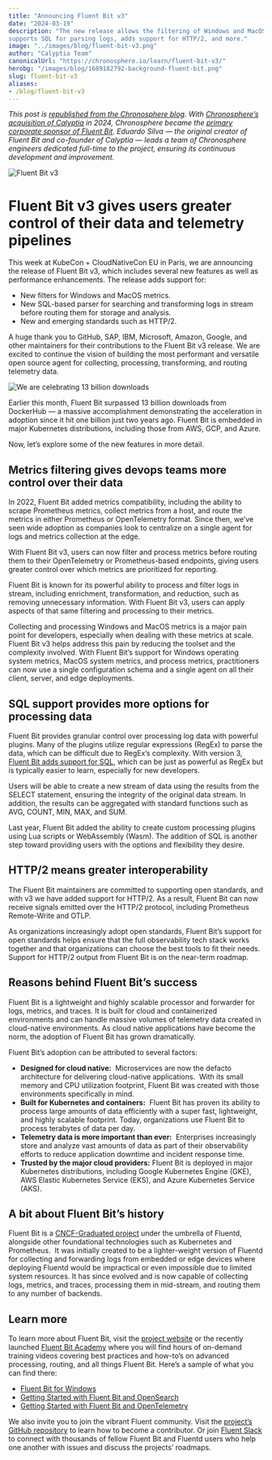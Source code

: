```yaml
---
title: "Announcing Fluent Bit v3"
date: "2024-03-19"
description: "The new release allows the filtering of Windows and MacOS metrics, 
supports SQL for parsing logs, adds support for HTTP/2, and more."
image: "../images/blog/fluent-bit-v3.png"
author: "Calyptia Team"
canonicalUrl: "https://chronosphere.io/learn/fluent-bit-v3/"
herobg: "/images/blog/1689182792-background-fluent-bit.png"
slug: fluent-bit-v3
aliases:
- /blog/fluent-bit-v3
---
```

*This post is [republished from the Chronosphere blog](https://chronosphere.io/learn/fluent-bit-v3/). 
With [Chronosphere’s acquisition of Calyptia](https://chronosphere.io/news/chronosphere-acquires-calyptia/) in 2024, Chronosphere became the [primary corporate sponsor of Fluent Bit](https://chronosphere.io/fluent-bit/). Eduardo Silva — the original creator of Fluent Bit and co-founder of Calyptia — leads a team of Chronosphere engineers dedicated full-time to the project, ensuring its continuous development and improvement.*

![Fluent Bit v3](/images/blog/1710511162-fluentbitv3_creatives_1600x836.png)

# Fluent Bit v3 gives users greater control of their data and telemetry pipelines

This week at KubeCon + CloudNativeCon EU in Paris, we are announcing the release of 
Fluent Bit v3, which includes several new features as well as performance enhancements. 
The release adds support for:

* New filters for Windows and MacOS metrics.
* New SQL-based parser for searching and transforming logs in stream before routing 
them for storage and analysis.
* New and emerging standards such as HTTP/2.

A huge thank you to GitHub, SAP, IBM, Microsoft, Amazon, Google, and other maintainers 
for their contributions to the Fluent Bit v3 release. We are excited to continue 
the vision of building the most performant and versatile open source agent for collecting, 
processing, transforming, and routing telemetry data. 

![We are celebrating 13 billion downloads](/images/blog/1710511305-13billion_creatives_twitter.png)

Earlier this month, Fluent Bit surpassed 13 billion downloads from DockerHub — 
a massive accomplishment demonstrating the acceleration in adoption since it hit one 
billion just two years ago. Fluent Bit is embedded in major Kubernetes distributions, 
including those from AWS, GCP, and Azure.

Now, let’s explore some of the new features in more detail.

## Metrics filtering gives devops teams more control over their data

In 2022, Fluent Bit added metrics compatibility, including the ability to scrape 
Prometheus metrics, collect metrics from a host, and route the metrics in either 
Prometheus or OpenTelemetry format. Since then, we’ve seen wide adoption as companies 
look to centralize on a single agent for logs and metrics collection at the edge. 

With Fluent Bit v3, users can now filter and process metrics before routing them to 
their OpenTelemetry or Prometheus-based endpoints, giving users greater control over 
which metrics are prioritized for reporting. 

Fluent Bit is known for its powerful ability to process and filter logs in stream, 
including enrichment, transformation, and reduction, such as removing unnecessary 
information. With Fluent Bit v3, users can apply aspects of that same filtering and 
processing to their metrics. 

Collecting and processing Windows and MacOS metrics is a major pain point for developers, 
especially when dealing with these metrics at scale. Fluent Bit v3 helps address 
this pain by reducing the toolset and the complexity involved. With Fluent Bit’s support 
for Windows operating system metrics, MacOS system metrics, and process metrics, 
practitioners can now use a single configuration schema and a single agent on all 
their client, server, and edge deployments. 

## SQL support provides more options for processing data

Fluent Bit provides granular control over processing log data with powerful plugins. 
Many of the plugins utilize regular expressions (RegEx) to parse the data, which can 
be difficult due to RegEx’s complexity. With version 3, 
[Fluent Bit adds support for SQL](https://docs.fluentbit.io/manual/stream-processing/getting-started/fluent-bit-sql), 
which can be just as powerful as RegEx but is typically easier to learn, 
especially for new developers.

Users will be able to create a new stream of data using the results from the 
SELECT statement, ensuring the integrity of the original data stream. In addition, 
the results can be aggregated with standard functions such as AVG, COUNT, MIN, 
MAX, and SUM. 

Last year, Fluent Bit added the ability to create custom processing plugins using Lua 
scripts or WebAssembly (Wasm). The addition of SQL is another step toward providing 
users with the options and flexibility they desire.

## HTTP/2 means greater interoperability

The Fluent Bit maintainers are committed to supporting open standards, and with v3 we 
have added support for HTTP/2. As a result, Fluent Bit can now receive signals emitted 
over the HTTP/2 protocol, including Prometheus Remote-Write and OTLP. 

As organizations increasingly adopt open standards, Fluent Bit’s support for open 
standards helps ensure that the full observability tech stack works together and 
that organizations can choose the best tools to fit their needs. Support for HTTP/2 
output from Fluent Bit is on the near-term roadmap. 

## Reasons behind Fluent Bit’s success

Fluent Bit is a lightweight and highly scalable processor and forwarder for logs, 
metrics, and traces. It is built for cloud and containerized environments and can 
handle massive volumes of telemetry data created in cloud-native environments. 
As cloud native applications have become the norm, the adoption of Fluent Bit 
has grown dramatically. 

Fluent Bit’s adoption can be attributed to several factors:

* **Designed for cloud native:**  Microservices are now the defacto architecture for 
delivering cloud-native applications.  With its small memory and CPU utilization 
footprint, Fluent Bit was created with those environments specifically in mind.
* **Built for Kubernetes and containers:**  Fluent Bit has proven its ability to process 
large amounts of data efficiently with a super fast, lightweight, and highly scalable 
footprint. Today, organizations use Fluent Bit to process terabytes of data per day.
* **Telemetry data is more important than ever:**  Enterprises increasingly store and 
analyze vast amounts of data as part of their observability efforts to reduce application 
downtime and incident response time.
* **Trusted by the major cloud providers:** Fluent Bit is deployed in major Kubernetes 
distributions, including Google Kubernetes Engine (GKE), AWS Elastic Kubernetes Service 
(EKS), and Azure Kubernetes Service (AKS).

## A bit about Fluent Bit’s history

Fluent Bit is a [CNCF-Graduated project](https://www.cncf.io/projects/) under the 
umbrella of Fluentd, alongside other foundational technologies such as Kubernetes 
and Prometheus.  It was initially created to be a lighter-weight version of Fluentd 
for collecting and forwarding logs from embedded or edge devices where deploying 
Fluentd would be impractical or even impossible due to limited system resources. 
It has since evolved and is now capable of collecting logs, metrics, and traces, 
processing them in mid-stream, and routing them to any number of backends.

## Learn more

To learn more about Fluent Bit, visit the [project website](https://fluentbit.io/) 
or the recently launched [Fluent Bit Academy](https://chronosphere.io/fluent-bit-academy/) 
where you will find hours of on-demand training videos covering best practices and 
how-to’s on advanced processing, routing, and all things Fluent Bit. 
Here’s a sample of what you can find there:

* [Fluent Bit for Windows](https://chronosphere.io/fluent-bit-academy/)
* [Getting Started with Fluent Bit and OpenSearch](https://chronosphere.io/fluent-bit-academy/)
* [Getting Started with Fluent Bit and OpenTelemetry](https://chronosphere.io/fluent-bit-academy/)

We also invite you to join the vibrant Fluent community. Visit the 
[project’s GitHub repository](https://github.com/fluent/fluent-bit) to 
learn how to become a contributor. Or join [Fluent Slack](https://launchpass.com/fluent-all) 
to connect with thousands of fellow Fluent Bit and Fluentd users who help one another 
with issues and discuss the projects’ roadmaps. 

